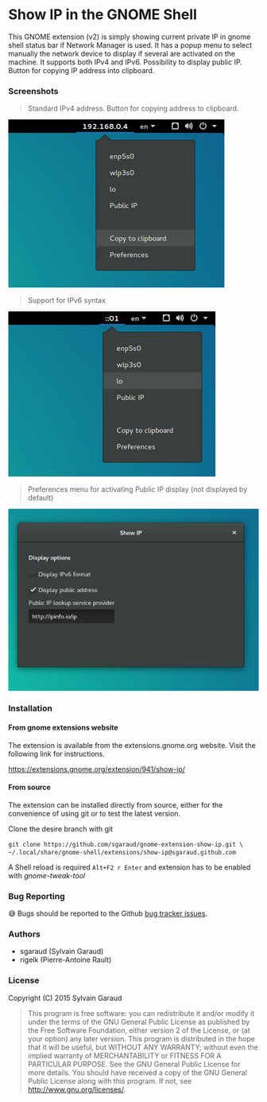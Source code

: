 # Show IP in the GNOME Shell

This GNOME extension (v2) is simply showing current private IP in
gnome shell status bar if Network Manager is used.  It has a popup
menu to select manually the network device to display if several are
activated on the machine. It supports both IPv4 and IPv6. Possibility to 
display public IP. Button for copying IP address into clipboard.

### Screenshots

> Standard IPv4 address. Button for copying address to clipboard.

![show ip extension on gnome shell, ipv4](show_ipv4_screenshot.png?raw=true
 "Show IPv4 gnome extension")

> Support for IPv6 syntax

![show ip extension on gnome shell, ipv6 compatible](show_ipv6_screenshot.png?raw=true
 "Show IPv6 gnome extension")

> Preferences menu for activating Public IP display (not displayed by default)

![show ip extension preference menu](show_ip_pref_menu_screenshot.png?raw=true
 "Show IP pref menu gnome extension")


### Installation

#### From gnome extensions website

The extension is available from the
extensions.gnome.org website. Visit the following link for
instructions.

https://extensions.gnome.org/extension/941/show-ip/

#### From source

The extension can be installed directly from source,
either for the convenience of using git or to test the latest version.

Clone the desire branch with git

    git clone https://github.com/sgaraud/gnome-extension-show-ip.git \
    ~/.local/share/gnome-shell/extensions/show-ip@sgaraud.github.com

A Shell reload is required <code>Alt+F2 r Enter</code> and extension
has to be enabled with *gnome-tweak-tool*

### Bug Reporting

:sweat_smile: Bugs should be reported to the Github [bug tracker
issues](https://github.com/sgaraud/gnome-extension-show-ip/issues).

### Authors

  * sgaraud (Sylvain Garaud)
  * rigelk (Pierre-Antoine Rault)

### License

Copyright (C) 2015 Sylvain Garaud

> This program is free software: you can redistribute it and/or modify it under the terms of the GNU General Public License as published by the Free Software Foundation, either version 2 of the License, or (at your option) any later version.
> This program is distributed in the hope that it will be useful, but WITHOUT ANY WARRANTY; without even the implied warranty of MERCHANTABILITY or FITNESS FOR A PARTICULAR PURPOSE. See the GNU General Public License for more details.
> You should have received a copy of the GNU General Public License along with this program. If not, see http://www.gnu.org/licenses/.
